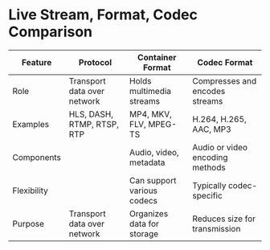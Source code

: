 # Live Stream, Format, Codec Comparison

| Feature     | Protocol                    | Container Format           | Codec Format                    |
|-------------|-----------------------------|----------------------------|---------------------------------|
| Role        | Transport data over network | Holds multimedia streams   | Compresses and encodes streams  |
| Examples    | HLS, DASH, RTMP, RTSP, RTP  | MP4, MKV, FLV, MPEG-TS     | H.264, H.265, AAC, MP3          |
| Components  |                             | Audio, video, metadata     | Audio or video encoding methods |
| Flexibility |                             | Can support various codecs | Typically codec-specific        |
| Purpose     | Transport data over network | Organizes data for storage | Reduces size for transmission   |